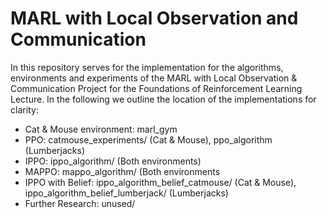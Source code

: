 # MARL with Local Observation and Communication
In this repository serves for the implementation for the algorithms, environments and experiments of the MARL with Local Observation & Communication Project for the Foundations of Reinforcement Learning Lecture.
In the following we outline the location of the implementations for clarity:
* Cat & Mouse environment: marl_gym
* PPO: catmouse_experiments/ (Cat & Mouse), ppo_algorithm (Lumberjacks)
* IPPO: ippo_algorithm/ (Both environments)
* MAPPO: mappo_algorithm/ (Both environments
* IPPO with Belief: ippo_algorithm_belief_catmouse/ (Cat & Mouse), ippo_algorithm_belief_lumberjack/ (Lumberjacks)
* Further Research: unused/
